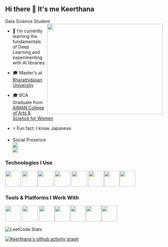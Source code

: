 ## Hi there 👋 It's me Keerthana

Data Science Student
<img align="right" width="370" height="290" src="https://i.pinimg.com/originals/47/f0/34/47f0342cec72b800463bf003eac1257e.gif">
<!-- - 🔭 Here's my [portfolio](https://hareesh.web.app/) -->                                            
- 🌱 I’m currently learning the fundamentals of Deep Learning and experimenting with AI libraries.
- 🎓 Master's at [Bharathidasan University](https://www.bdu.ac.in/)  
- 🎓 BCA Graduate from [AIMAN College of Arts & Science for Women](https://aimancollege.edu.in/)

- ⚡ Fun fact: I know Japanese.
- Social Presence
<br /> [<img src="https://img.shields.io/badge/LinkedIn-0077B5?style=for-the-badge&logo=linkedin&logoColor=white" />](https://www.linkedin.com/in/keerthana77/) <br/> [<img src="https://img.shields.io/badge/instagram-d62976?style=for-the-badge&logo=instagram&logoColor=white" />](https://www.instagram.com/keethu973/)

### Technologies I Use
<img height="50" width="50" src="https://img.icons8.com/color/48/000000/python.png" /> <img height="50" width="50" src="https://img.icons8.com/neon/48/r.png" /><img height="50" width="50" src="https://img.icons8.com/color/48/mysql-logo.png" /> <img height="50" width="50" src="https://img.icons8.com/color/48/tensorflow.png" /> <img height="50" width="50" src="https://img.icons8.com/color/48/pandas.png" /> <img height="50" width="50" src="https://img.icons8.com/color/48/numpy.png" /><img height="50" width="50" src="https://img.icons8.com/color/48/matplotlib.png"/><img height="50" width="50" src="https://img.icons8.com/color/48/000000/mongodb.png"/> 

### Tools & Platforms I Work With
<img height="50" width="50" src="https://img.icons8.com/color/48/power-bi-2021.png"/> <img height="50" width="50" src="https://img.icons8.com/color/48/tableau-software.png"/> <img height="50" width="50" src="https://img.icons8.com/color/48/microsoft-excel-2019--v1.png"/><img height="50" width="50" src="https://img.icons8.com/fluency/48/jupyter.png"/><img height="50" src="https://img.icons8.com/color/48/google-colab.png"/><img height="50" src="https://img.icons8.com/fluency/48/visual-studio-code-2019.png" /><img height="50" width="50" src="https://img.icons8.com/color/48/git.png"/>

![LeetCode Stats](https://leetcard.jacoblin.cool/Keerthana1707?theme=dark&font=Amethysta&ext=contest)

[![Keerthana's github activity graph](https://github-readme-activity-graph.vercel.app/graph?username=keerthi-1707&bg_color=1f1e1f&color=e4f0f7&line=19f545&point=f2f8f4&area=true&hide_border=true)](https://github.com/ashutosh00710/github-readme-activity-graph)
